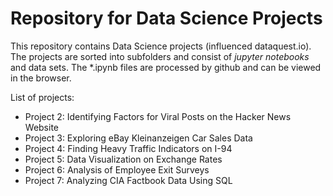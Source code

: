 # Repository for Data Science Projects

This repository contains Data Science projects (influenced dataquest.io).
The projects are sorted into subfolders and consist of *jupyter notebooks* and data sets.
The *.ipynb files are processed by github and can be viewed in the browser.

List of projects:

- Project 2: Identifying Factors for Viral Posts on the Hacker News Website
- Project 3: Exploring eBay Kleinanzeigen Car Sales Data
- Project 4: Finding Heavy Traffic Indicators on I-94
- Project 5: Data Visualization on Exchange Rates
- Project 6: Analysis of Employee Exit Surveys
- Project 7: Analyzing CIA Factbook Data Using SQL
